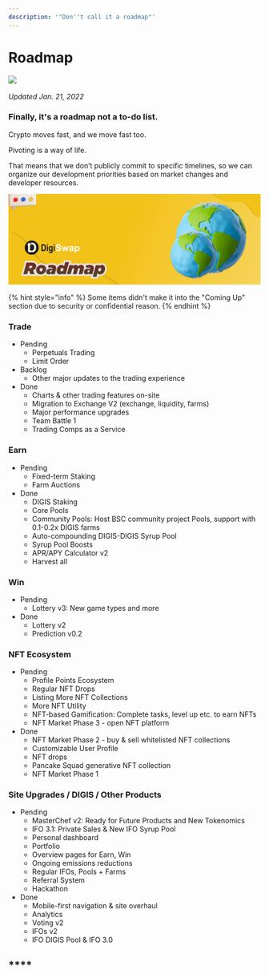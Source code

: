 ```yaml
---
description: '"Don''t call it a roadmap"'
---
```


# Roadmap

![](<.gitbook/assets/docs masthead (19) (1).png>)

_Updated Jan. 21, 2022_

### Finally, it's a roadmap not a to-do list.

Crypto moves fast, and we move fast too.

Pivoting is a way of life.

That means that we don’t publicly commit to specific timelines, so we can organize our development priorities based on market changes and developer resources.

![](.gitbook/assets/roadmap.png)

{% hint style="info" %}
Some items didn't make it into the "Coming Up" section due to security or confidential reason.
{% endhint %}

### Trade

* Pending
  * Perpetuals Trading
  * Limit Order
* Backlog
  * Other major updates to the trading experience
* Done
  * Charts & other trading features on-site
  * Migration to Exchange V2 (exchange, liquidity, farms)
  * Major performance upgrades
  * Team Battle 1
  * Trading Comps as a Service

### Earn

* Pending
  * Fixed-term Staking
  * Farm Auctions
* Done
  * DIGIS Staking
  * Core Pools
  * Community Pools: Host BSC community project Pools, support with 0.1-0.2x DIGIS farms
  * Auto-compounding DIGIS-DIGIS Syrup Pool
  * Syrup Pool Boosts
  * APR/APY Calculator v2
  * Harvest all

### Win

* Pending
  * Lottery v3: New game types and more
* Done
  * Lottery v2
  * Prediction v0.2

### NFT Ecosystem

* Pending
  * Profile Points Ecosystem
  * Regular NFT Drops
  * Listing More NFT Collections
  * More NFT Utility
  * NFT-based Gamification: Complete tasks, level up etc. to earn NFTs
  * NFT Market Phase 3 - open NFT platform
* Done
  * NFT Market Phase 2 - buy & sell whitelisted NFT collections
  * Customizable User Profile
  * NFT drops
  * Pancake Squad generative NFT collection
  * NFT Market Phase 1

### Site Upgrades / DIGIS / Other Products

* Pending
  * MasterChef v2: Ready for Future Products and New Tokenomics
  * IFO 3.1: Private Sales & New IFO Syrup Pool
  * Personal dashboard
  * Portfolio
  * Overview pages for Earn, Win
  * Ongoing emissions reductions
  * Regular IFOs, Pools + Farms
  * Referral System
  * Hackathon
* Done
  * Mobile-first navigation & site overhaul
  * Analytics
  * Voting v2
  * IFOs v2
  * IFO DIGIS Pool & IFO 3.0

## \*\*\*\*
